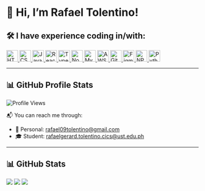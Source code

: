 # 👋 Hi, I’m Rafael Tolentino!

## 🛠️ I have experience coding in/with:

<p align="left">
  <a href="https://developer.mozilla.org/en-US/docs/Web/HTML" target="_blank">
    <img src="https://cdn.jsdelivr.net/gh/devicons/devicon/icons/html5/html5-original.svg" width="30" height="30" alt="HTML5"/>
  </a>
  <a href="https://developer.mozilla.org/en-US/docs/Web/CSS" target="_blank">
    <img src="https://cdn.jsdelivr.net/gh/devicons/devicon/icons/css3/css3-original.svg" width="30" height="30" alt="CSS3"/>
  </a>
  <a href="https://developer.mozilla.org/en-US/docs/Web/JavaScript" target="_blank">
    <img src="https://cdn.jsdelivr.net/gh/devicons/devicon/icons/javascript/javascript-original.svg" width="30" height="30" alt="JavaScript"/>
  </a>
  <a href="https://react.dev" target="_blank">
    <img src="https://cdn.jsdelivr.net/gh/devicons/devicon/icons/react/react-original.svg" width="30" height="30" alt="React"/>
  </a>
  <a href="https://www.typescriptlang.org/" target="_blank">
    <img src="https://cdn.jsdelivr.net/gh/devicons/devicon/icons/typescript/typescript-original.svg" width="30" height="30" alt="TypeScript"/>
  </a>
  <a href="https://nodejs.org" target="_blank">
    <img src="https://cdn.jsdelivr.net/gh/devicons/devicon/icons/nodejs/nodejs-original.svg" width="30" height="30" alt="NodeJS"/>
  </a>
  <a href="https://www.mysql.com/" target="_blank">
    <img src="https://cdn.jsdelivr.net/gh/devicons/devicon/icons/mysql/mysql-original.svg" width="30" height="30" alt="MySQL"/>
  </a>
  <a href="https://aws.amazon.com/" target="_blank">
    <img src="https://cdn.jsdelivr.net/gh/devicons/devicon/icons/amazonwebservices/amazonwebservices-original.svg" width="30" height="30" alt="AWS"/>
  </a>
  <a href="https://git-scm.com/" target="_blank">
    <img src="https://cdn.jsdelivr.net/gh/devicons/devicon/icons/git/git-original.svg" width="30" height="30" alt="Git"/>
  </a>
  <a href="https://figma.com" target="_blank">
    <img src="https://cdn.jsdelivr.net/gh/devicons/devicon/icons/figma/figma-original.svg" width="30" height="30" alt="Figma"/>
  </a>
  <a href="https://www.npmjs.com/" target="_blank">
    <img src="https://cdn.jsdelivr.net/gh/devicons/devicon/icons/npm/npm-original-wordmark.svg" width="30" height="30" alt="NPM"/>
  </a>
  <a href="https://www.python.org/" target="_blank">
    <img src="https://cdn.jsdelivr.net/gh/devicons/devicon/icons/python/python-original.svg" width="30" height="30" alt="Python"/>
  </a>
</p>

---

## 📊 GitHub Profile Stats

![Profile Views](https://komarev.com/ghpvc/?username=rgtoa&label=Profile%20views&color=0e75b6&style=flat)

📬 You can reach me through:
- 📧 Personal: [rafael09tolentino@gmail.com](mailto:rafael09tolentino@gmail.com)
- 🎓 Student: [rafaelgerard.tolentino.cics@ust.edu.ph](mailto:rafaelgerard.tolentino.cics@ust.edu.ph)

---

## 📊 GitHub Stats

<p align="left">
  <img src="https://github-readme-stats.vercel.app/api?username=rgtoa&show_icons=true&theme=radical&hide=contribs"/>
  <img src="https://github-readme-streak-stats.herokuapp.com?user=rgtoa&theme=radical"/>
  <img src="https://github-readme-stats.vercel.app/api/top-langs/?username=rgtoa&layout=compact&theme=radical"/>
</p>
